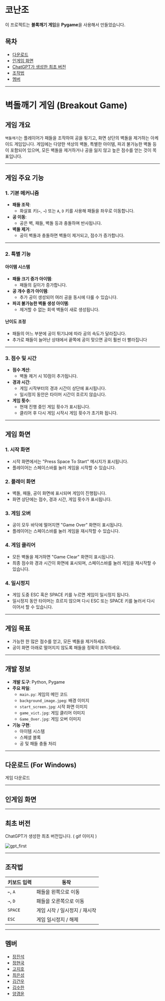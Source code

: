 # 코난조

이 프로젝트는 **블록깨기 게임**을 **Pygame**을 사용해서 만들었습니다.

## 목차
- [다운로드](#다운로드-for-windows)
- [인게임 화면](#인게임-화면)
- [ChatGPT가 생성한 최초 버전](#최초-버전)
- [조작법](#조작법)
- [멤버](#멤버)

-----
# **벽돌깨기 게임 (Breakout Game)**

## **게임 개요**
`벽돌깨기`는 플레이어가 패들을 조작하여 공을 튕기고, 화면 상단의 벽돌을 제거하는 아케이드 게임입니다. 게임에는 다양한 색상의 벽돌, 특별한 아이템, 파괴 불가능한 벽돌 등이 포함되어 있으며, 모든 벽돌을 제거하거나 공을 잃지 않고 높은 점수를 얻는 것이 목표입니다.

---

## **게임 주요 기능**

### **1. 기본 메커니즘**
- **패들 조작**:
  - 화살표 키(`←`, `→`) 또는 `A`, `D` 키를 사용해 패들을 좌우로 이동합니다.
- **공 이동**:
  - 공은 벽, 패들, 벽돌 등과 충돌하며 반사됩니다.
- **벽돌 제거**:
  - 공이 벽돌과 충돌하면 벽돌이 제거되고, 점수가 증가합니다.

---

### **2. 특별 기능**

#### **아이템 시스템**
- **패들 크기 증가 아이템**:
  - 패들의 길이가 증가합니다.
- **공 개수 증가 아이템**:
  - 추가 공이 생성되어 여러 공을 동시에 다룰 수 있습니다.
- **파괴 불가능한 벽돌 생성 아이템**:
  - 제거할 수 없는 회색 벽돌이 새로 생성됩니다.

#### **난이도 조정**
- 패들의 어느 부분에 공이 튀기냐에 따라 공의 속도가 달라집니다.
- 추가로 패들이 늘어난 상태에서 끝쪽에 공이 맞으면 공이 훨씬 더 빨라집니다

---

### **3. 점수 및 시간**
- **점수 계산**:
  - 벽돌 제거 시 10점이 추가됩니다.
- **경과 시간**:
  - 게임 시작부터의 경과 시간이 상단에 표시됩니다.
  - 일시정지 동안은 타이머 시간이 흐르지 않습니다.
- **게임 횟수**:
  - 현재 진행 중인 게임 횟수가 표시됩니다.
  - 클리어 후 다시 게임 시작시 게임 횟수가 초기화 됩니다.

---

## **게임 화면**

### **1. 시작 화면**
- 시작 화면에서는 "Press Space To Start" 메시지가 표시됩니다.
- 플레이어는 스페이스바를 눌러 게임을 시작할 수 있습니다.

### **2. 플레이 화면**
- 벽돌, 패들, 공이 화면에 표시되며 게임이 진행됩니다.
- 화면 상단에는 점수, 경과 시간, 게임 횟수가 표시됩니다.

### **3. 게임 오버**
- 공이 모두 바닥에 떨어지면 "Game Over" 화면이 표시됩니다.
- 플레이어는 스페이스바를 눌러 게임을 재시작할 수 있습니다.

### **4. 게임 클리어**
- 모든 벽돌을 제거하면 "Game Clear" 화면이 표시됩니다.
- 최종 점수와 경과 시간이 화면에 표시되며, 스페이스바를 눌러 게임을 재시작할 수 있습니다.

### **4. 일시정지**
- 게임 도중 ESC 혹은 SPACE 키를 누르면 게임이 일시정지 됩니다.
- 일시정지 동안 타이머는 흐르지 않으며 다시 ESC 또는 SPACE 키를 눌러서 다시 이어서 할 수 있습니다.

---

## **게임 목표**
- 가능한 한 많은 점수를 얻고, 모든 벽돌을 제거하세요.
- 공이 화면 아래로 떨어지지 않도록 패들을 정확히 조작하세요.

---

## **개발 정보**

- **개발 도구**: Python, Pygame
- **주요 파일**:
  - `main.py`: 게임의 메인 코드
  - `background_image.jpeg`: 배경 이미지
  - `start_screen.jpg`: 시작 화면 이미지
  - `game_vict.jpg`: 게임 클리어 이미지
  - `Game_Over.jpg`: 게임 오버 이미지
- **기능 구현**:
  - 아이템 시스템
  - 스페셜 블록
  - 공 및 패들 충돌 처리

---

## 다운로드 (For Windows)
게임 다운로드

-----

## 인게임 화면

-----

## 최초 버전
ChatGPT가 생성한 최초 버전입니다. ( gif 이미지 ) 

![gpt_first](https://github.com/user-attachments/assets/06657891-16fa-496b-845b-564d36715004)

-----

## 조작법
| 키보드 입력 | 동작                              |
|-------------|-----------------------------------|
| `←`, `A`    | 패들을 왼쪽으로 이동              |
| `→`, `D`    | 패들을 오른쪽으로 이동            |
| `SPACE`     | 게임 시작 / 일시정지 / 재시작      |
| `ESC`       | 게임 일시정지 / 해제              |

-----

## 멤버

- [장진석](https://github.com/Jinseok2419342)
- [정현국](https://github.com/ehfl21)
- [고지호](https://github.com/jiho050718)
- [최은성](https://github.com/eunsg1)
- [김건우](https://github.com/uro12)
- [김수한](https://github.com/suhan1029)
- [양경윤](https://github.com/kyungyunie)

